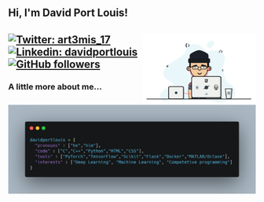 <h2> Hi, I'm David Port Louis!<h2>
<img align="right" src="./assets/developer.gif" width=230>
  
[![Twitter: art3mis_17](https://img.shields.io/twitter/follow/art3mis_17?label=Follow%20%40art3mis_17&style=social)](https://twitter.com/art3mis_17)
[![Linkedin: davidportlouis](https://img.shields.io/badge/-davidportlouis-blue?style=flat-square&logo=Linkedin&logoColor=white&link=https://www.linkedin.com/in/davidportlouis/)](https://www.linkedin.com/in/davidportlouis/)
[![GitHub followers](https://img.shields.io/github/followers/davidportlouis?label=Follow&style=social)](https://github.com/davidportlouis)


### A little more about me...

![](https://github.com/davidportlouis/davidportlouis/blob/master/assets/user_info.png)
